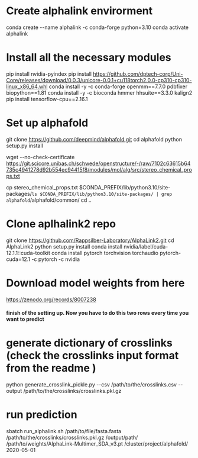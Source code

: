 # Create alphalink envirorment

conda create --name alphalink -c conda-forge python=3.10
conda activate alphalink

# Install all the necessary modules

pip install nvidia-pyindex
pip install https://github.com/dptech-corp/Uni-Core/releases/download/0.0.3/unicore-0.0.1+cu118torch2.0.0-cp310-cp310-linux_x86_64.whl
conda install -y -c conda-forge openmm==7.7.0 pdbfixer biopython==1.81
conda install -y -c bioconda hmmer hhsuite==3.3.0 kalign2
pip install tensorflow-cpu==2.16.1

# Set up alphafold
git clone https://github.com/deepmind/alphafold.git
cd alphafold
python setup.py install

wget --no-check-certificate https://git.scicore.unibas.ch/schwede/openstructure/-/raw/7102c63615b64735c4941278d92b554ec94415f8/modules/mol/alg/src/stereo_chemical_props.txt

cp stereo_chemical_props.txt $CONDA_PREFIX/lib/python3.10/site-packages/`ls $CONDA_PREFIX/lib/python3.10/site-packages/ | grep alphafold`/alphafold/common/
cd ..

# Clone aplhalink2 repo
git clone https://github.com/Rappsilber-Laboratory/AlphaLink2.git
cd AlphaLink2
python setup.py install
conda install nvidia/label/cuda-12.1.1::cuda-toolkit
conda install pytorch torchvision torchaudio pytorch-cuda=12.1 -c pytorch -c nvidia

# Download model weights from here
https://zenodo.org/records/8007238


#### finish of the setting up. Now you have to do this two rows every time you want to predict 

# generate dictionary of crosslinks (check the crosslinks input format from the readme )
python generate_crosslink_pickle.py --csv /path/to/the/crosslinks.csv --output /path/to/the/crosslinks/crosslinks.pkl.gz

# run prediction
sbatch run_alphalink.sh /path/to/file/fasta.fasta /path/to/the/crosslinks/crosslinks.pkl.gz /output/path/ /path/to/weights/AlphaLink-Multimer_SDA_v3.pt  /cluster/project/alphafold/ 2020-05-01
